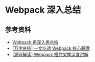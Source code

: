 # Webpack 深入总结









## 参考资料

- [Webpack 再深入再总结](https://juejin.cn/post/6844904042066345998)
- [[万字总结] 一文吃透 Webpack 核心原理](https://mp.weixin.qq.com/s/e7oKV7sBqCpZQAj-8fG3Dg)
- [[源码解读] Webpack 插件架构深度讲解](https://zhuanlan.zhihu.com/p/367931462)